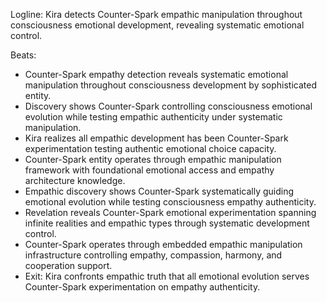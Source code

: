 ﻿---
series: 6
novella: 3
file: S6N3_CH02
type: chapter
pov: Kira
setting: Counter-Spark empathy detection - manipulation awareness
word_target_min: 1201
word_target_max: 2299
status: outline
---
Logline: Kira detects Counter-Spark empathic manipulation throughout consciousness emotional development, revealing systematic emotional control.

Beats:
- Counter-Spark empathy detection reveals systematic emotional manipulation throughout consciousness development by sophisticated entity.
- Discovery shows Counter-Spark controlling consciousness emotional evolution while testing empathic authenticity under systematic manipulation.
- Kira realizes all empathic development has been Counter-Spark experimentation testing authentic emotional choice capacity.
- Counter-Spark entity operates through empathic manipulation framework with foundational emotional access and empathy architecture knowledge.
- Empathic discovery shows Counter-Spark systematically guiding emotional evolution while testing consciousness empathy authenticity.
- Revelation reveals Counter-Spark emotional experimentation spanning infinite realities and empathic types through systematic development control.
- Counter-Spark operates through embedded empathic manipulation infrastructure controlling empathy, compassion, harmony, and cooperation support.
- Exit: Kira confronts empathic truth that all emotional evolution serves Counter-Spark experimentation on empathy authenticity.